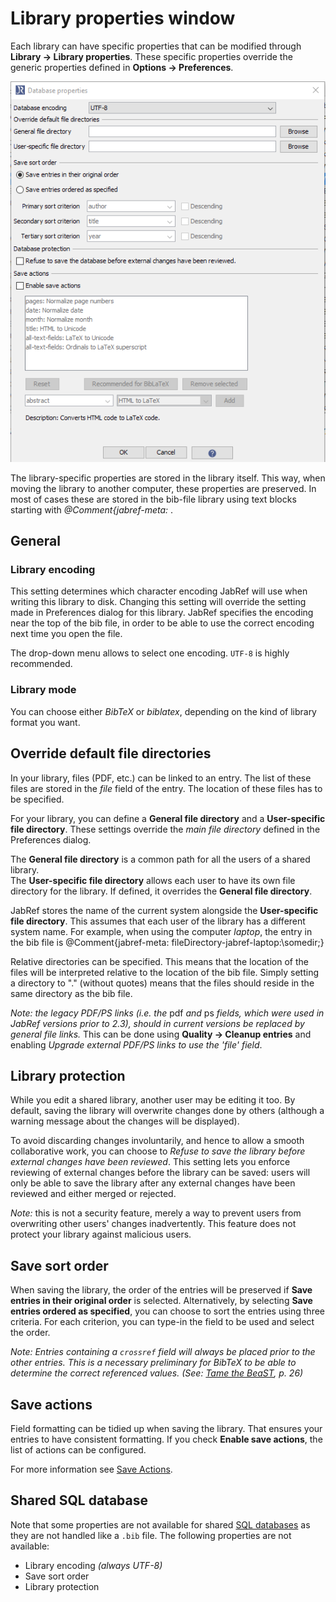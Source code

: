 # Library properties window

Each library can have specific properties that can be modified through **Library → Library properties**. These specific properties override the generic properties defined in **Options → Preferences**.

![Screenshot for Library Properties](../.gitbook/assets/databaseproperties.png)

The library-specific properties are stored in the library itself. This way, when moving the library to another computer, these properties are preserved. In most of cases these are stored in the bib-file library using text blocks starting with _@Comment{jabref-meta:_ .

## General

### Library encoding

This setting determines which character encoding JabRef will use when writing this library to disk. Changing this setting will override the setting made in Preferences dialog for this library. JabRef specifies the encoding near the top of the bib file, in order to be able to use the correct encoding next time you open the file.

The drop-down menu allows to select one encoding. `UTF-8` is highly recommended.

### Library mode

You can choose either _BibTeX_ or _biblatex_, depending on the kind of library format you want.

## Override default file directories

In your library, files \(PDF, etc.\) can be linked to an entry. The list of these files are stored in the _file_ field of the entry. The location of these files has to be specified.

For your library, you can define a **General file directory** and a **User-specific file directory**. These settings override the _main file directory_ defined in the Preferences dialog.

The **General file directory** is a common path for all the users of a shared library.  
The **User-specific file directory** allows each user to have its own file directory for the library. If defined, it overrides the **General file directory**.

JabRef stores the name of the current system alongside the **User-specific file directory**. This assumes that each user of the library has a different system name. For example, when using the computer _laptop_, the entry in the bib file is @Comment{jabref-meta: fileDirectory-jabref-laptop:\somedir;}

Relative directories can be specified. This means that the location of the files will be interpreted relative to the location of the bib file. Simply setting a directory to "." \(without quotes\) means that the files should reside in the same directory as the bib file.

_Note: the legacy PDF/PS links \(i.e. the_ pdf _and_ ps _fields, which were used in JabRef versions prior to 2.3\), should in current versions be replaced by general file links._ This can be done using **Quality → Cleanup entries** and enabling _Upgrade external PDF/PS links to use the 'file' field_.

## Library protection

While you edit a shared library, another user may be editing it too. By default, saving the library will overwrite changes done by others \(although a warning message about the changes will be displayed\).

To avoid discarding changes involuntarily, and hence to allow a smooth collaborative work, you can choose to _Refuse to save the library before external changes have been reviewed_. This setting lets you enforce reviewing of external changes before the library can be saved: users will only be able to save the library after any external changes have been reviewed and either merged or rejected.

_Note:_ this is not a security feature, merely a way to prevent users from overwriting other users' changes inadvertently. This feature does not protect your library against malicious users.

## Save sort order

When saving the library, the order of the entries will be preserved if **Save entries in their original order** is selected. Alternatively, by selecting **Save entries ordered as specified**, you can choose to sort the entries using three criteria. For each criterion, you can type-in the field to be used and select the order.

_Note: Entries containing a `crossref` field will always be placed prior to the other entries. This is a necessary preliminary for BibTeX to be able to determine the correct referenced values. \(See:_ [_Tame the BeaST_](http://ctan.org/pkg/tamethebeast)_, p. 26\)_

## Save actions

Field formatting can be tidied up when saving the library. That ensures your entries to have consistent formatting. If you check **Enable save actions**, the list of actions can be configured.

For more information see [Save Actions](../finding-sorting-and-cleaning-entries/saveactions.md).

## Shared SQL database

Note that some properties are not available for shared [SQL databases](../collaborative-work/sqldatabase.md) as they are not handled like a `.bib` file. The following properties are not available:

* Library encoding _\(always UTF-8\)_
* Save sort order
* Library protection

